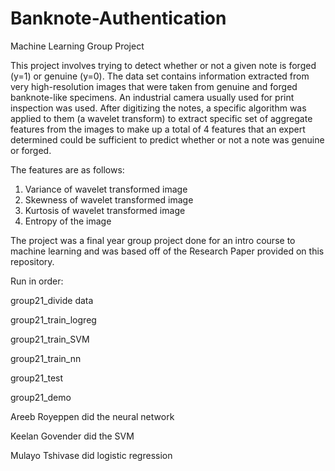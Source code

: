 # Banknote-Authentication
Machine Learning Group Project

This project involves trying to detect whether or not a given note is forged (y=1) or genuine (y=0). The data set contains information extracted from very high-resolution images that were taken from genuine and forged banknote-like specimens. An industrial camera usually used for print inspection was used. After digitizing the notes, a specific algorithm was applied to them (a wavelet transform) to extract specific set of aggregate features from the images to make up a total of 4 features that an expert determined could be sufficient to predict whether or not a note was genuine or forged. 

The features are as follows:

1.	Variance of wavelet transformed image
2.	Skewness of wavelet transformed image
3.	Kurtosis of wavelet transformed image
4.	Entropy of the image

The project was a final year group project done for an intro course to machine learning and was based off of the Research Paper provided on this repository.

Run in order:

group21_divide data

group21_train_logreg

group21_train_SVM

group21_train_nn

group21_test

group21_demo


Areeb Royeppen did the neural network

Keelan Govender did the SVM

Mulayo Tshivase did logistic regression

